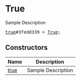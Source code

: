 # True

Sample Description

<pre>
<a href="../constructor/true">true</a>#3fedd339 = <a href="../type/True.md">True</a>;
</pre>

## Constructors

| Name | Description |
|------|-------------|
| [true](../constructor/true.md) | Sample Description |

